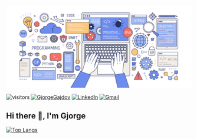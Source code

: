 <img src="./banner.png" alt="Colorful banner with hands working computer" style="border-radius: 6px">

![visitors](https://visitor-badge.laobi.icu/badge?page_id=gjorgegajdov)
[![GjorgeGajdov](https://img.shields.io/badge/gjorgegajdov.com-blue?flat&logo=About.me&logoColor=white)](https://gjorgegajdov.com)
[![Linkedln](https://img.shields.io/badge/LinkedIn-blue?style=flat&logo=linkedin&labelColor=blue)](https://www.linkedin.com/in/gjorge-gajdov-4458b818a)
[![Gmail](https://img.shields.io/badge/Gmail-D14836?style=flat&logo=gmail&logoColor=white)](mailto:gjorgegajdov@gmail.com)

## Hi there 👋, I'm Gjorge

<!--
**GjorgeGajdov/GjorgeGajdov** is a ✨ _special_ ✨ repository because its `README.md` (this file) appears on your GitHub profile.

Here are some ideas to get you started:

- 🔭 I’m currently working on ...
- 🌱 I’m currently learning ...
- 👯 I’m looking to collaborate on ...
- 🤔 I’m looking for help with ...
- 💬 Ask me about ...
- 📫 How to reach me: ...
- 😄 Pronouns: ...
- ⚡ Fun fact: ...
-->

[![Top Langs](https://github-readme-stats-gjorgegajdov.vercel.app/api/top-langs/?username=gjorgegajdov&layout=compact)](https://github.com/gjorgegajdov/github-readme-stats)
